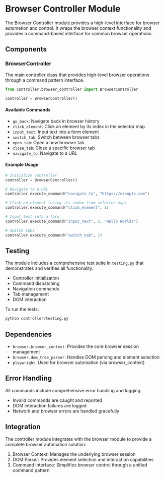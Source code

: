 # Browser Controller Module

The Browser Controller module provides a high-level interface for browser automation and control. It wraps the browser context functionality and provides a command-based interface for common browser operations.

## Components

### BrowserController

The main controller class that provides high-level browser operations through a command pattern interface.

```python
from controller.browser_controller import BrowserController

controller = BrowserController()
```

#### Available Commands

- `go_back`: Navigate back in browser history
- `click_element`: Click an element by its index in the selector map
- `input_text`: Input text into a form element
- `switch_tab`: Switch between browser tabs
- `open_tab`: Open a new browser tab
- `close_tab`: Close a specific browser tab
- `navigate_to`: Navigate to a URL

#### Example Usage

```python
# Initialize controller
controller = BrowserController()

# Navigate to a URL
controller.execute_command("navigate_to", "https://example.com")

# Click an element (using its index from selector map)
controller.execute_command("click_element", 1)

# Input text into a form
controller.execute_command("input_text", 2, "Hello World!")

# Switch tabs
controller.execute_command("switch_tab", 1)
```

## Testing

The module includes a comprehensive test suite in `testing.py` that demonstrates and verifies all functionality:

- Controller initialization
- Command dispatching
- Navigation commands
- Tab management
- DOM interaction

To run the tests:

```bash
python controller/testing.py
```

## Dependencies

- `browser.browser_context`: Provides the core browser session management
- `browser.dom_tree_parser`: Handles DOM parsing and element selection
- `playwright`: Used for browser automation (via browser_context)

## Error Handling

All commands include comprehensive error handling and logging:
- Invalid commands are caught and reported
- DOM interaction failures are logged
- Network and browser errors are handled gracefully

## Integration

The controller module integrates with the browser module to provide a complete browser automation solution:

1. Browser Context: Manages the underlying browser session
2. DOM Parser: Provides element selection and interaction capabilities
3. Command Interface: Simplifies browser control through a unified command pattern 